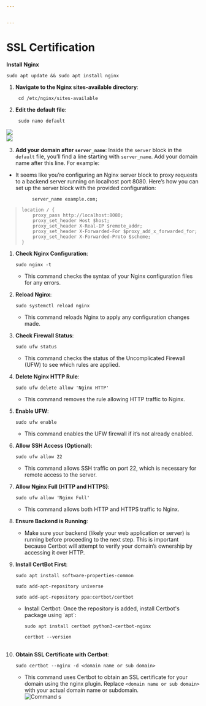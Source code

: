 ```yaml
---


---
```


<h1 id="ssl-certification">SSL Certification</h1>
<p><strong>Install Nginx</strong></p>
<pre><code>sudo apt update &amp;&amp; sudo apt install nginx
</code></pre>
<ol>
<li>
<p><strong>Navigate to the Nginx sites-available directory</strong>:</p>
<pre><code> cd /etc/nginx/sites-available
</code></pre>
</li>
<li>
<p><strong>Edit the default file</strong>:</p>
<pre><code> sudo nano default
</code></pre>
</li>
</ol>
<p><img src="https://election-booth.s3.ap-south-1.amazonaws.com/ssl/nginx_default_file.png" alt=" "><br>
<img src="https://election-booth.s3.ap-south-1.amazonaws.com/ssl/nginx_default_file-1.png" alt=" "><br>
<img src="https://election-booth.s3.ap-south-1.amazonaws.com/ssl/nginx_default_file-2.png" alt=""></p>
<ol start="3">
<li><strong>Add your domain after <code>server_name</code></strong>: Inside the <code>server</code> block in the <code>default</code> file, you’ll find a line starting with <code>server_name</code>. Add your domain name after this line. For example:</li>
</ol>
<ul>
<li>
<p>It seems like you’re configuring an Nginx server block to proxy requests to a backend server running on localhost port 8080. Here’s how you can set up the server block with the provided configuration:</p>
<pre><code>  	 server_name example.com;
</code></pre>
</li>
</ul>
<blockquote>
<pre><code>location / {
    proxy_pass http://localhost:8080;
    proxy_set_header Host $host;
    proxy_set_header X-Real-IP $remote_addr;
    proxy_set_header X-Forwarded-For $proxy_add_x_forwarded_for;
    proxy_set_header X-Forwarded-Proto $scheme;
}
</code></pre>
</blockquote>
<ol>
<li>
<p><strong>Check Nginx Configuration</strong>:</p>
<pre><code>sudo nginx -t
</code></pre>
<ul>
<li>This command checks the syntax of your Nginx configuration files for any errors.</li>
</ul>
</li>
<li>
<p><strong>Reload Nginx</strong>:</p>
<pre><code>sudo systemctl reload nginx
</code></pre>
<ul>
<li>This command reloads Nginx to apply any configuration changes made.</li>
</ul>
</li>
<li>
<p><strong>Check Firewall Status</strong>:</p>
<pre><code>sudo ufw status 
</code></pre>
<ul>
<li>This command checks the status of the Uncomplicated Firewall (UFW) to see which rules are applied.</li>
</ul>
</li>
<li>
<p><strong>Delete Nginx HTTP Rule</strong>:</p>
<pre><code>sudo ufw delete allow 'Nginx HTTP' 
</code></pre>
<ul>
<li>This command removes the rule allowing HTTP traffic to Nginx.</li>
</ul>
</li>
<li>
<p><strong>Enable UFW</strong>:</p>
<pre><code>sudo ufw enable
</code></pre>
<ul>
<li>This command enables the UFW firewall if it’s not already enabled.</li>
</ul>
</li>
<li>
<p><strong>Allow SSH Access (Optional)</strong>:</p>
<pre><code>sudo ufw allow 22 
</code></pre>
<ul>
<li>This command allows SSH traffic on port 22, which is necessary for remote access to the server.</li>
</ul>
</li>
<li>
<p><strong>Allow Nginx Full (HTTP and HTTPS)</strong>:</p>
<pre><code>sudo ufw allow 'Nginx Full' 
</code></pre>
<ul>
<li>This command allows both HTTP and HTTPS traffic to Nginx.</li>
</ul>
</li>
<li>
<p><strong>Ensure Backend is Running</strong>:</p>
<ul>
<li>Make sure your backend (likely your web application or server) is running before proceeding to the next step. This is important because Certbot will attempt to verify your domain’s ownership by accessing it over HTTP.</li>
</ul>
</li>
<li>
<p><strong>Install CertBot First</strong>:</p>
<pre><code>sudo apt install software-properties-common</code></pre>
<pre><code>sudo add-apt-repository universe</code></pre>
<pre><code>sudo add-apt-repository ppa:certbot/certbot</code></pre>
<ul>
<li>Install Certbot: Once the repository is added, install Certbot's package using `apt`:</li>
<pre><code>sudo apt install certbot python3-certbot-nginx
</code></pre>
<pre><code>certbot --version
</code></prev>
</ul>
</li>
<li>
<p><strong>Obtain SSL Certificate with Certbot</strong>:</p>
<pre><code>sudo certbot --nginx -d &lt;domain name or sub domain&gt; 
</code></pre>
<ul>
<li>This command uses Certbot to obtain an SSL certificate for your domain using the nginx plugin. Replace <code>&lt;domain name or sub domain&gt;</code> with your actual domain name or subdomain.<br>
<img src="https://election-booth.s3.ap-south-1.amazonaws.com/ssl/ssl_cert_commands.png" alt="Command s "></li>
</ul>
</li>
</ol>

<!--stackedit_data:
eyJoaXN0b3J5IjpbMjAwMDIwMDgxOF19
-->